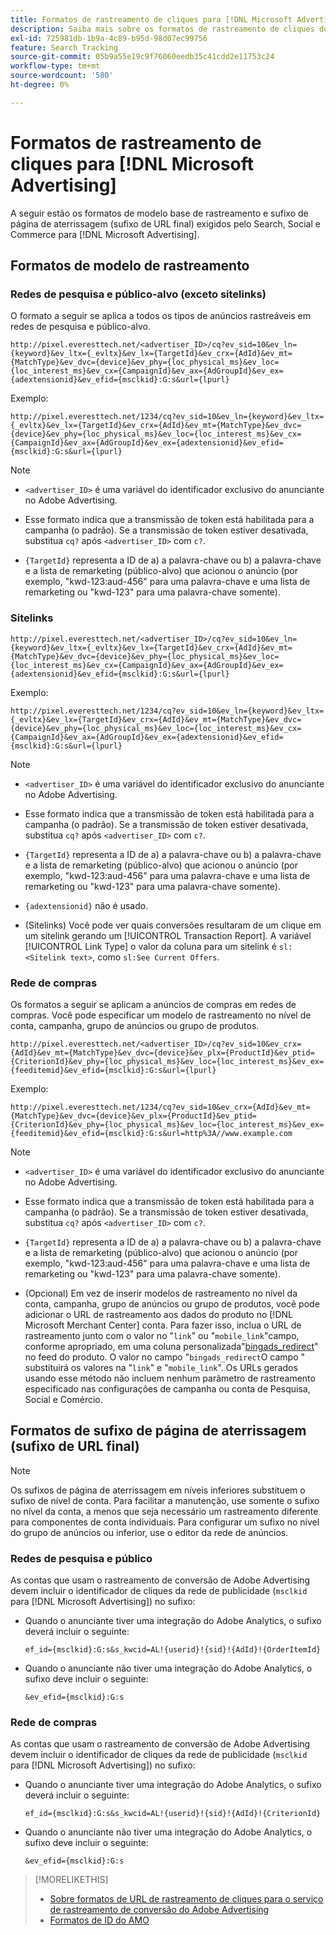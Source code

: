 ```yaml
---
title: Formatos de rastreamento de cliques para [!DNL Microsoft Advertising]
description: Saiba mais sobre os formatos de rastreamento de cliques do [!DNL Microsoft Advertising] contas.
exl-id: 725981db-1b9a-4c89-b95d-98d07ec99756
feature: Search Tracking
source-git-commit: 05b9a55e19c9f76060eedb35c41cdd2e11753c24
workflow-type: tm+mt
source-wordcount: '580'
ht-degree: 0%

---
```


# Formatos de rastreamento de cliques para [!DNL Microsoft Advertising]

A seguir estão os formatos de modelo base de rastreamento e sufixo de página de aterrissagem (sufixo de URL final) exigidos pelo Search, Social e Commerce para [!DNL Microsoft Advertising].

## Formatos de modelo de rastreamento

### Redes de pesquisa e público-alvo (exceto sitelinks)

O formato a seguir se aplica a todos os tipos de anúncios rastreáveis em redes de pesquisa e público-alvo.

`http://pixel.everesttech.net/<advertiser_ID>/cq?ev_sid=10&ev_ln={keyword}&ev_ltx={_evltx}&ev_lx={TargetId}&ev_crx={AdId}&ev_mt={MatchType}&ev_dvc={device}&ev_phy={loc_physical_ms}&ev_loc={loc_interest_ms}&ev_cx={CampaignId}&ev_ax={AdGroupId}&ev_ex={adextensionid}&ev_efid={msclkid}:G:s&url={lpurl}`

Exemplo:

`http://pixel.everesttech.net/1234/cq?ev_sid=10&ev_ln={keyword}&ev_ltx={_evltx}&ev_lx={TargetId}&ev_crx={AdId}&ev_mt={MatchType}&ev_dvc={device}&ev_phy={loc_physical_ms}&ev_loc={loc_interest_ms}&ev_cx={CampaignId}&ev_ax={AdGroupId}&ev_ex={adextensionid}&ev_efid={msclkid}:G:s&url={lpurl}`

>[!NOTE]
>
>* `<advertiser_ID>` é uma variável do identificador exclusivo do anunciante no Adobe Advertising.
>
>* Esse formato indica que a transmissão de token está habilitada para a campanha (o padrão). Se a transmissão de token estiver desativada, substitua `cq?` após `<advertiser_ID>` com `c?`.
>
>* `{TargetId}` representa a ID de a) a palavra-chave ou b) a palavra-chave e a lista de remarketing (público-alvo) que acionou o anúncio (por exemplo, &quot;kwd-123:aud-456&quot; para uma palavra-chave e uma lista de remarketing ou &quot;kwd-123&quot; para uma palavra-chave somente).

### Sitelinks

`http://pixel.everesttech.net/<advertiser_ID>/cq?ev_sid=10&ev_ln={keyword}&ev_ltx={_evltx}&ev_lx={TargetId}&ev_crx={AdId}&ev_mt={MatchType}&ev_dvc={device}&ev_phy={loc_physical_ms}&ev_loc={loc_interest_ms}&ev_cx={CampaignId}&ev_ax={AdGroupId}&ev_ex={adextensionid}&ev_efid={msclkid}:G:s&url={lpurl}`

Exemplo:

`http://pixel.everesttech.net/1234/cq?ev_sid=10&ev_ln={keyword}&ev_ltx={_evltx}&ev_lx={TargetId}&ev_crx={AdId}&ev_mt={MatchType}&ev_dvc={device}&ev_phy={loc_physical_ms}&ev_loc={loc_interest_ms}&ev_cx={CampaignId}&ev_ax={AdGroupId}&ev_ex={adextensionid}&ev_efid={msclkid}:G:s&url={lpurl}`

>[!NOTE]
>
>* `<advertiser_ID>` é uma variável do identificador exclusivo do anunciante no Adobe Advertising.
>
>* Esse formato indica que a transmissão de token está habilitada para a campanha (o padrão). Se a transmissão de token estiver desativada, substitua `cq?` após `<advertiser_ID>` com `c?`.
>
>* `{TargetId}` representa a ID de a) a palavra-chave ou b) a palavra-chave e a lista de remarketing (público-alvo) que acionou o anúncio (por exemplo, &quot;kwd-123:aud-456&quot; para uma palavra-chave e uma lista de remarketing ou &quot;kwd-123&quot; para uma palavra-chave somente).
>
>* `{adextensionid}` não é usado.
>
>* (Sitelinks) Você pode ver quais conversões resultaram de um clique em um sitelink gerando um [!UICONTROL Transaction Report]. A variável [!UICONTROL Link Type] o valor da coluna para um sitelink é `sl:<Sitelink text>`, como `sl:See Current Offers`.

### Rede de compras

Os formatos a seguir se aplicam a anúncios de compras em redes de compras. Você pode especificar um modelo de rastreamento no nível de conta, campanha, grupo de anúncios ou grupo de produtos.

`http://pixel.everesttech.net/<advertiser_ID>/cq?ev_sid=10&ev_crx={AdId}&ev_mt={MatchType}&ev_dvc={device}&ev_plx={ProductId}&ev_ptid={CriterionId}&ev_phy={loc_physical_ms}&ev_loc={loc_interest_ms}&ev_ex={feeditemid}&ev_efid={msclkid}:G:s&url={lpurl}`

Exemplo:

`http://pixel.everesttech.net/1234/cq?ev_sid=10&ev_crx={AdId}&ev_mt={MatchType}&ev_dvc={device}&ev_plx={ProductId}&ev_ptid={CriterionId}&ev_phy={loc_physical_ms}&ev_loc={loc_interest_ms}&ev_ex={feeditemid}&ev_efid={msclkid}:G:s&url=http%3A//www.example.com`

>[!NOTE]
>
>* `<advertiser_ID>` é uma variável do identificador exclusivo do anunciante no Adobe Advertising.
>
>* Esse formato indica que a transmissão de token está habilitada para a campanha (o padrão). Se a transmissão de token estiver desativada, substitua `cq?` após `<advertiser_ID>` com `c?`.
>
>* `{TargetId}` representa a ID de a) a palavra-chave ou b) a palavra-chave e a lista de remarketing (público-alvo) que acionou o anúncio (por exemplo, &quot;kwd-123:aud-456&quot; para uma palavra-chave e uma lista de remarketing ou &quot;kwd-123&quot; para uma palavra-chave somente).
>
>* (Opcional) Em vez de inserir modelos de rastreamento no nível da conta, campanha, grupo de anúncios ou grupo de produtos, você pode adicionar o URL de rastreamento aos dados do produto no [!DNL Microsoft Merchant Center] conta. Para fazer isso, inclua o URL de rastreamento junto com o valor no &quot;`link`&quot; ou &quot;`mobile_link`&quot;campo, conforme apropriado, em uma coluna personalizada&quot;[bingads_redirect](https://help.bingads.microsoft.com/#apex/3/en/51084/0)&quot; no feed do produto. O valor no campo &quot;`bingads_redirect`O campo &quot; substituirá os valores na &quot;`link`&quot; e &quot;`mobile_link`&quot;. Os URLs gerados usando esse método não incluem nenhum parâmetro de rastreamento especificado nas configurações de campanha ou conta de Pesquisa, Social e Comércio.

## Formatos de sufixo de página de aterrissagem (sufixo de URL final)

>[!NOTE]
>
>Os sufixos de página de aterrissagem em níveis inferiores substituem o sufixo de nível de conta. Para facilitar a manutenção, use somente o sufixo no nível da conta, a menos que seja necessário um rastreamento diferente para componentes de conta individuais. Para configurar um sufixo no nível do grupo de anúncios ou inferior, use o editor da rede de anúncios.

### Redes de pesquisa e público

As contas que usam o rastreamento de conversão de Adobe Advertising devem incluir o identificador de cliques da rede de publicidade (`msclkid` para [!DNL Microsoft Advertising]) no sufixo:

* Quando o anunciante tiver uma integração do Adobe Analytics, o sufixo deverá incluir o seguinte:

  `ef_id={msclkid}:G:s&s_kwcid=AL!{userid}!{sid}!{AdId}!{OrderItemId}`

* Quando o anunciante não tiver uma integração do Adobe Analytics, o sufixo deve incluir o seguinte:

  `&ev_efid={msclkid}:G:s`

### Rede de compras

As contas que usam o rastreamento de conversão de Adobe Advertising devem incluir o identificador de cliques da rede de publicidade (`msclkid` para [!DNL Microsoft Advertising]) no sufixo:

* Quando o anunciante tiver uma integração do Adobe Analytics, o sufixo deverá incluir o seguinte:

  `ef_id={msclkid}:G:s&s_kwcid=AL!{userid}!{sid}!{AdId}!{CriterionId}`

* Quando o anunciante não tiver uma integração do Adobe Analytics, o sufixo deve incluir o seguinte:

  `&ev_efid={msclkid}:G:s`

>[!MORELIKETHIS]
>
>* [Sobre formatos de URL de rastreamento de cliques para o serviço de rastreamento de conversão do Adobe Advertising](formats-click-tracking-about.md)
>* [Formatos de ID do AMO](/help/integrations/analytics/ids.md#amo-id-formats)
